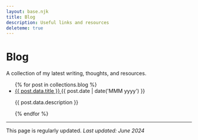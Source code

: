 ```yaml
---
layout: base.njk
title: Blog
description: Useful links and resources
deleteme: true
---
```


# Blog

A collection of my latest writing, thoughts, and resources.

<ul class="divide-y divide-dotted divide-gray-300 blog">
  {% for post in collections.blog %}
  <li class="py-3 pl-0">
    <div class="flex items-baseline justify-between">
      <a href="{{ post.url }}" class="text-2xl font-serif font-semibold hover:underline">
        {{ post.data.title }}
      </a>
      <span class="text-xs uppercase tracking-widest text-gray-500 ml-4 whitespace-nowrap font-sans">
        {{ post.date | date('MMM yyyy') }}
      </span>
    </div>
    <p class="text-base text-gray-600 mt-1 mb-0">{{ post.data.description }}</p>
  </li>
  {% endfor %}
</ul>


---

This page is regularly updated. *Last updated: June 2024*

